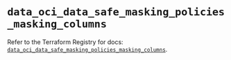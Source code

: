 # `data_oci_data_safe_masking_policies_masking_columns`

Refer to the Terraform Registry for docs: [`data_oci_data_safe_masking_policies_masking_columns`](https://registry.terraform.io/providers/oracle/oci/6.18.0/docs/data-sources/data_safe_masking_policies_masking_columns).
